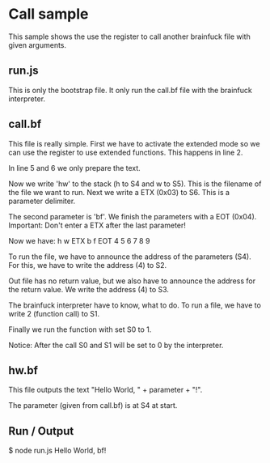 Call sample
================

This sample shows the use the register to call another brainfuck file with given arguments.

run.js
------

This is only the bootstrap file. It only run the call.bf file with the brainfuck interpreter.

call.bf
-------

This file is really simple. First we have to activate the extended mode so we can use the register to use extended functions. This happens in line 2.

In line 5 and 6 we only prepare the text.

Now we write 'hw' to the stack (h to S4 and w to S5). This is the filename of the file we want to run. Next we write a ETX (0x03) to S6. This is a parameter delimiter.

The second parameter is 'bf'. We finish the parameters with a EOT (0x04).
Important: Don't enter a ETX after the last parameter!

Now we have:
h w ETX b f EOT
4 5 6   7 8 9

To run the file, we have to announce the address of the parameters (S4). For this, we have to write the address (4) to S2.

Out file has no return value, but we also have to announce the address for the return value. We write the address (4) to S3.

The brainfuck interpreter have to know, what to do. To run a file, we have to write 2 (function call) to S1.

Finally we run the function with set S0 to 1.

Notice: After the call S0 and S1 will be set to 0 by the interpreter.


hw.bf
-----

This file outputs the text "Hello World, " + parameter + "!".

The parameter (given from call.bf) is at S4 at start.

Run / Output
------

$ node run.js
Hello World, bf!
